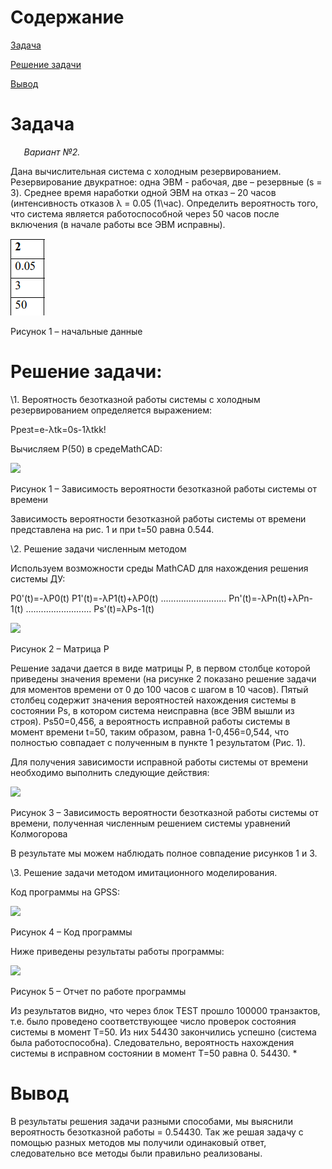 ﻿

# Содержание
[Задача](#_Toc128327637)

[Решение задачи](#_Toc128327638)

[Вывод](#_Toc128327639)




# **Задача**
`	`*Вариант №2.*

Дана вычислительная система с холодным резервированием. Резервирование двукратное: одна ЭВМ - рабочая, две – резервные (s = 3). Среднее время наработки одной ЭВМ на отказ – 20 часов (интенсивность отказов λ = 0.05 (1\час). Определить вероятность того, что система является работоспособной через 50 часов после включения (в начале работы все ЭВМ исправны).

![](res/Aspose.Words.6c02767c-8198-473f-83d4-5651c5a4f405.001.png)

Рисунок 1 – начальные данные



# **Решение задачи:** 
\1. Вероятность безотказной работы системы с холодным резервированием определяется выражением:

Pрезt=e-λtk=0s-1λtkk!

Вычисляем Р(50) в средеMathCAD: 

![](res/Aspose.Words.6c02767c-8198-473f-83d4-5651c5a4f405.002.png)

Рисунок 1 – Зависимость вероятности безотказной работы 
системы от времени

Зависимость вероятности безотказной работы системы от времени представлена на рис. 1 и при t=50 равна 0.544.

\2. Решение задачи численным методом 

Используем возможности среды MathCAD для нахождения решения системы ДУ:

P0'(t)=-λP0(t)
P1'(t)=-λP1(t)+λP0(t)
..........................
Pn'(t)=-λPn(t)+λPn-1(t)
..........................
Ps'(t)=λPs-1(t)

![](res/Aspose.Words.6c02767c-8198-473f-83d4-5651c5a4f405.003.png)

Рисунок 2 – Матрица P

Решение задачи дается в виде матрицы Р, в первом столбце которой приведены значения времени (на рисунке 2 показано решение задачи для моментов времени от 0 до 100 часов c шагом в 10 часов). Пятый столбец содержит значения вероятностей нахождения системы в состоянии Ps, в котором система неисправна (все ЭВМ вышли из строя). Ps50=0,456, а вероятность исправной работы системы в момент времени t=50, таким образом, равна 1-0,456=0,544, что полностью совпадает с полученным в пункте 1 результатом (Рис. 1).

Для получения зависимости исправной работы системы от времени необходимо выполнить следующие действия:

![](res/Aspose.Words.6c02767c-8198-473f-83d4-5651c5a4f405.004.png)

Рисунок 3 – Зависимость вероятности безотказной работы системы от времени, полученная численным решением системы уравнений Колмогорова

В результате мы можем наблюдать полное совпадение рисунков 1 и 3.

\3. Решение задачи методом имитационного моделирования.

Код программы на GPSS:

![](res/Aspose.Words.6c02767c-8198-473f-83d4-5651c5a4f405.005.png)

Рисунок 4 – Код программы

Ниже приведены результаты работы программы:

![](res/Aspose.Words.6c02767c-8198-473f-83d4-5651c5a4f405.006.png)

Рисунок 5 – Отчет по работе программы

Из результатов видно, что через блок TEST прошло 100000 транзактов, т.е. было проведено соответствующее число проверок состояния системы в момент T=50. Из них 54430 закончились успешно (система была работоспособна). Следовательно, вероятность нахождения системы в исправном состоянии в момент T=50 равна 0. 54430. 
\*

# **Вывод**
В результаты решения задачи разными способами, мы выяснили вероятность безотказной работы = 0.54430. Так же решая задачу с помощью разных методов мы получили одинаковый ответ, следовательно все методы были правильно реализованы.
